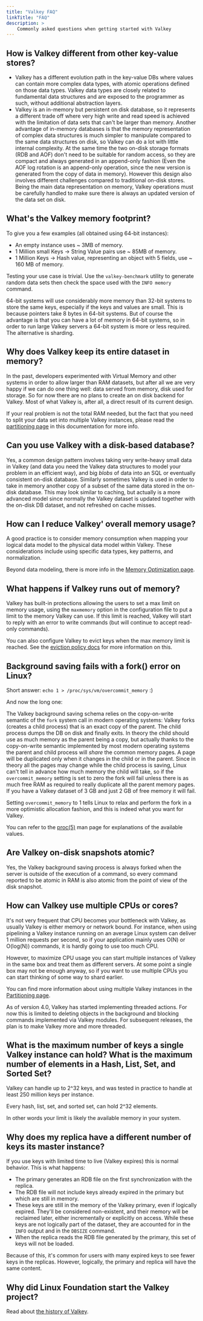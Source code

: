 ```yaml
---
title: "Valkey FAQ"
linkTitle: "FAQ"
description: >
    Commonly asked questions when getting started with Valkey
---
```

## How is Valkey different from other key-value stores?

* Valkey has a different evolution path in the key-value DBs where values can contain more complex data types, with atomic operations defined on those data types. Valkey data types are closely related to fundamental data structures and are exposed to the programmer as such, without additional abstraction layers.
* Valkey is an in-memory but persistent on disk database, so it represents a different trade off where very high write and read speed is achieved with the limitation of data sets that can't be larger than memory. Another advantage of
in-memory databases is that the memory representation of complex data structures
is much simpler to manipulate compared to the same data structures on disk, so
Valkey can do a lot with little internal complexity. At the same time the
two on-disk storage formats (RDB and AOF) don't need to be suitable for random
access, so they are compact and always generated in an append-only fashion
(Even the AOF log rotation is an append-only operation, since the new version
is generated from the copy of data in memory). However this design also involves
different challenges compared to traditional on-disk stores. Being the main data
representation on memory, Valkey operations must be carefully handled to make sure
there is always an updated version of the data set on disk.

## What's the Valkey memory footprint?

To give you a few examples (all obtained using 64-bit instances):

* An empty instance uses ~ 3MB of memory.
* 1 Million small Keys -> String Value pairs use ~ 85MB of memory.
* 1 Million Keys -> Hash value, representing an object with 5 fields, use ~ 160 MB of memory.

Testing your use case is trivial. Use the `valkey-benchmark` utility to generate random data sets then check the space used with the `INFO memory` command.

64-bit systems will use considerably more memory than 32-bit systems to store the same keys, especially if the keys and values are small. This is because pointers take 8 bytes in 64-bit systems. But of course the advantage is that you can
have a lot of memory in 64-bit systems, so in order to run large Valkey servers a 64-bit system is more or less required. The alternative is sharding.

## Why does Valkey keep its entire dataset in memory?

In the past, developers experimented with Virtual Memory and other systems in order to allow larger than RAM datasets, but after all we are very happy if we can do one thing well: data served from memory, disk used for storage. So for now there are no plans to create an on disk backend for Valkey. Most of what
Valkey is, after all, a direct result of its current design.

If your real problem is not the total RAM needed, but the fact that you need
to split your data set into multiple Valkey instances, please read the
[partitioning page](cluster-tutorial.md) in this documentation for more info.

## Can you use Valkey with a disk-based database?

Yes, a common design pattern involves taking very write-heavy small data
in Valkey (and data you need the Valkey data structures to model your problem
in an efficient way), and big *blobs* of data into an SQL or eventually
consistent on-disk database. Similarly sometimes Valkey is used in order to
take in memory another copy of a subset of the same data stored in the on-disk
database. This may look similar to caching, but actually is a more advanced model
since normally the Valkey dataset is updated together with the on-disk DB dataset,
and not refreshed on cache misses.

## How can I reduce Valkey' overall memory usage?

A good practice is to consider memory consumption when mapping your logical data model to the physical data model within Valkey. These considerations include using specific data types, key patterns, and normalization.

Beyond data modeling, there is more info in the [Memory Optimization page](memory-optimization.md).

## What happens if Valkey runs out of memory?

Valkey has built-in protections allowing the users to set a max limit on memory
usage, using the `maxmemory` option in the configuration file to put a limit
to the memory Valkey can use. If this limit is reached, Valkey will start to reply
with an error to write commands (but will continue to accept read-only
commands).

You can also configure Valkey to evict keys when the max memory limit
is reached. See the [eviction policy docs](lru-cache.md) for more information on this.

## Background saving fails with a fork() error on Linux?

Short answer: `echo 1 > /proc/sys/vm/overcommit_memory` :)

And now the long one:

The Valkey background saving schema relies on the copy-on-write semantic of the `fork` system call in
modern operating systems: Valkey forks (creates a child process) that is an
exact copy of the parent. The child process dumps the DB on disk and finally
exits. In theory the child should use as much memory as the parent being a
copy, but actually thanks to the copy-on-write semantic implemented by most
modern operating systems the parent and child process will _share_ the common
memory pages. A page will be duplicated only when it changes in the child or in
the parent. Since in theory all the pages may change while the child process is
saving, Linux can't tell in advance how much memory the child will take, so if
the `overcommit_memory` setting is set to zero the fork will fail unless there is
as much free RAM as required to really duplicate all the parent memory pages.
If you have a Valkey dataset of 3 GB and just 2 GB of free
memory it will fail.

Setting `overcommit_memory` to 1 tells Linux to relax and perform the fork in a
more optimistic allocation fashion, and this is indeed what you want for Valkey.

You can refer to the [proc(5)][proc5] man page for explanations of the
available values.

[proc5]: https://man7.org/linux/man-pages/man5/proc.5.html

## Are Valkey on-disk snapshots atomic?

Yes, the Valkey background saving process is always forked when the server is
outside of the execution of a command, so every command reported to be atomic
in RAM is also atomic from the point of view of the disk snapshot.

## How can Valkey use multiple CPUs or cores?

It's not very frequent that CPU becomes your bottleneck with Valkey, as usually Valkey is either memory or network bound.
For instance, when using pipelining a Valkey instance running on an average Linux system can deliver 1 million requests per second, so if your application mainly uses O(N) or O(log(N)) commands, it is hardly going to use too much CPU.

However, to maximize CPU usage you can start multiple instances of Valkey in
the same box and treat them as different servers. At some point a single
box may not be enough anyway, so if you want to use multiple CPUs you can
start thinking of some way to shard earlier.

You can find more information about using multiple Valkey instances in the [Partitioning page](cluster-tutorial.md).

As of version 4.0, Valkey has started implementing threaded actions. For now this is limited to deleting objects in the background and blocking commands implemented via Valkey modules. For subsequent releases, the plan is to make Valkey more and more threaded.

## What is the maximum number of keys a single Valkey instance can hold? What is the maximum number of elements in a Hash, List, Set, and Sorted Set?

Valkey can handle up to 2^32 keys, and was tested in practice to
handle at least 250 million keys per instance.

Every hash, list, set, and sorted set, can hold 2^32 elements.

In other words your limit is likely the available memory in your system.

## Why does my replica have a different number of keys its master instance?

If you use keys with limited time to live (Valkey expires) this is normal behavior. This is what happens:

* The primary generates an RDB file on the first synchronization with the replica.
* The RDB file will not include keys already expired in the primary but which are still in memory.
* These keys are still in the memory of the Valkey primary, even if logically expired. They'll be considered non-existent, and their memory will be reclaimed later, either incrementally or explicitly on access. While these keys are not logically part of the dataset, they are accounted for in the `INFO` output and in the `DBSIZE` command.
* When the replica reads the RDB file generated by the primary, this set of keys will not be loaded.

Because of this, it's common for users with many expired keys to see fewer keys in the replicas. However, logically, the primary and replica will have the same content.

## Why did Linux Foundation start the Valkey project?

Read about [the history of Valkey](history.md).
